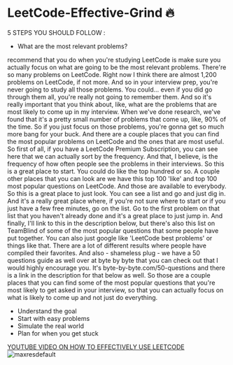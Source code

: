 # LeetCode-Effective-Grind :fire: 

5 STEPS YOU SHOULD FOLLOW :
* What are the most relevant problems?

recommend that you do when you're studying LeetCode is make sure you actually focus on what are going to be the most relevant problems. There're so many problems on LeetCode. Right now I think there are almost 1,200 problems on LeetCode, if not more. And so in your interview prep, you're never going to study all those problems. You could... even if you did go through them all, you're really not going to remember them. And so it's really important that you think about, like, what are the problems that are most likely to come up in my interview. When we've done research, we've found that it's a pretty small number of problems that come up, like, 90% of the time. So if you just focus on those problems, you're gonna get so much more bang for your buck. And there are a couple places that you can find the most popular problems on LeetCode and the ones that are most useful. So first of all, if you have a LeetCode Premium Subscription, you can see here that we can actually sort by the frequency. And that, I believe, is the frequency of how often people see the problems in their interviews. So this is a great place to start. You could do like the top hundred or so. A couple other places that you can look are we have this top 100 'like' and top 100 most popular questions on LeetCode. And those are available to everybody. So this is a great place to just look. You can see a list and go and just dig in. And it's a really great place where, if you're not sure where to start or if you just have a few free minutes, go on the list. Go to the first problem on that list that you haven't already done and it's a great place to just jump in. And finally, I'll link to this in the description below, but there's also this list on TeamBlind of some of the most popular questions that some people have put together. You can also just google like 'LeetCode best problems' or things like that. There are a lot of different results where people have compiled their favorites. And also - shameless plug - we have a 50 questions guide as well over at byte by byte that you can check out that I would highly encourage you. It's byte-by-byte.com/50-questions and there is a link in the description for that below as well. So those are a couple places that you can find some of the most popular questions that you're most likely to get asked in your interview, so that you can actually focus on what is likely to come up and not just do everything.

* Understand the goal
* Start with easy problems
* Simulate the real world
* Plan for when you get stuck

[YOUTUBE VIDEO ON HOW TO EFFECTIVELY USE LEETCODE](https://youtu.be/GbyXxUDVeAo)
![maxresdefault](https://user-images.githubusercontent.com/72177954/132033772-772be30d-813a-4f3c-ba3a-3d3e58b40f3f.jpg)
